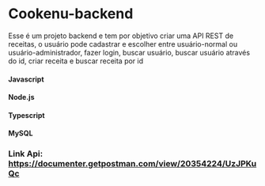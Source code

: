 # Cookenu-backend
Esse é um projeto backend e tem por objetivo criar uma API REST de receitas, o usuário pode cadastrar e escolher entre usuário-normal ou usuário-administrador, fazer login, buscar usuário, buscar usuário através do id, criar receita e buscar receita por id

#### Javascript
#### Node.js
#### Typescript
#### MySQL
### Link Api: https://documenter.getpostman.com/view/20354224/UzJPKuQc
